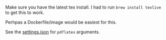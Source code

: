 Make sure you have the latest tex install. I had to run `brew install texlive` to get this to work.

Perhpas a Dockerfile/image would be easiest for this.

See the [settings.json](./../../.vscode/settings.json) for `pdflatex` arguments.